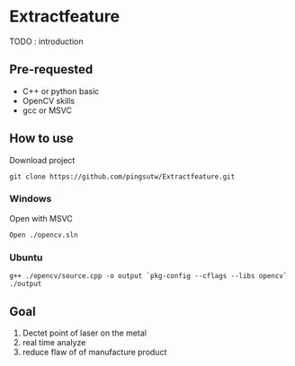 # Extractfeature

TODO : introduction

## Pre-requested 
* C++ or python basic 
* OpenCV skills 
* gcc or MSVC

## How to use
Download project 
```shell
git clone https://github.com/pingsutw/Extractfeature.git
```
### Windows
Open with MSVC
```
Open ./opencv.sln 
```
### Ubuntu 
```
g++ ./opencv/source.cpp -o output `pkg-config --cflags --libs opencv`
./output 
```

## Goal 
1. Dectet point of laser on the metal 
2. real time analyze
3. reduce flaw of of manufacture product 
